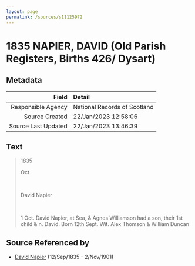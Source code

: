 ```yaml
---
layout: page
permalink: /sources/s11125972
---
```


# 1835 NAPIER, DAVID (Old Parish Registers, Births 426/ Dysart)

## Metadata
Field | Detail
---:|:---
Responsible Agency | National Records of Scotland
Source Created | 22/Jan/2023 12:58:06
Source Last Updated | 22/Jan/2023 13:46:39

## Text

> 1835
>
> Oct
>
> <br/>
>
> David Napier
>
> <br/>
>
> 1 Oct. David Napier, at Sea, & Agnes Williamson had a son, their 1st child & n. David. Born 12th Sept. Wit. Alex Thomson & William Duncan
>

## Source Referenced by

* [David Napier](../people/@41697732@-david-napier-b1835-9-12-d1901-11-2.md) (12/Sep/1835 - 2/Nov/1901)
